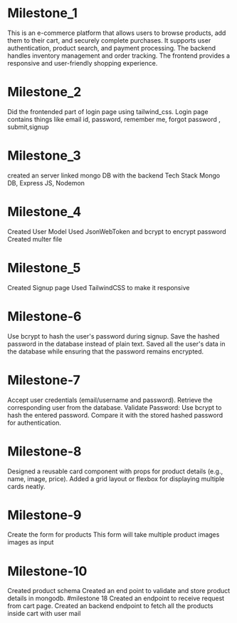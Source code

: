 # Milestone_1
This is an e-commerce platform that allows users to browse products, add them to their cart, and securely complete purchases.
It supports user authentication, product search, and payment processing. 
The backend handles inventory management and order tracking. 
The frontend provides a responsive and user-friendly shopping experience.
# Milestone_2
 Did the frontended part of login page using tailwind_css.
 Login page contains things like email id, password, remember me, forgot password , submit,signup
# Milestone_3
 created an server
 linked mongo DB with the backend Tech Stack
 Mongo DB, Express JS, Nodemon
 # Milestone_4
 Created User Model
 Used JsonWebToken and bcrypt to encrypt password
 Created multer file
 # Milestone_5
 Created Signup page
 Used TailwindCSS to make it responsive
 # Milestone-6
 Use bcrypt to hash the user's password during signup.
 Save the hashed password in the database instead of plain text.
 Saved all the user's data in the database while ensuring that the password remains encrypted.
 # Milestone-7
 Accept user credentials (email/username and password).
 Retrieve the corresponding user from the database.
 Validate Password:
 Use bcrypt to hash the entered password.
 Compare it with the stored hashed password for authentication.
 # Milestone-8
 Designed a reusable card component with props for product details (e.g., name, image, price).
 Added a grid layout or flexbox for displaying multiple cards neatly.
 # Milestone-9
 Create the form for products
 This form will take multiple product images images as input
 # Milestone-10
 Created product schema
 Created an end point to validate and store product details in mongodb.
#milestone 18
Created an endpoint to receive request from cart page.
Created an backend endpoint to fetch all the products inside cart with user mail
